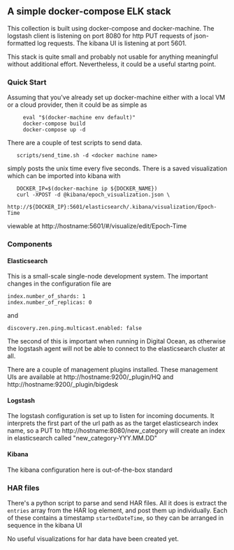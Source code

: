 
## A simple docker-compose ELK stack

This collection is built using docker-compose and docker-machine.  The
logstash client is listening on port 8080 for http PUT requests of
json-formatted log requests. The kibana UI is listening at port 5601.

This stack is quite small and probably not usable for anything
meaningful without additional effort.  Nevertheless, it could be a
useful startng point.

### Quick Start

Assuming that you've already set up docker-machine either with a local
VM or a cloud provider, then it could be as simple as

```
     eval "$(docker-machine env default)"
     docker-compose build
     docker-compose up -d
```

There are a couple of test scripts to send data.

```
   scripts/send_time.sh -d <docker machine name>
```

simply posts the unix time every five seconds.  There is a saved
visualization which can be imported into kibana with

```
   DOCKER_IP=$(docker-machine ip ${DOCKER_NAME})
   curl -XPOST -d @kibana/epoch_visualization.json \
       http://${DOCKER_IP}:5601/elasticsearch/.kibana/visualization/Epoch-Time
```
viewable at http://hostname:5601/#/visualize/edit/Epoch-Time

###  Components

#### Elasticsearch

This is a small-scale single-node development system.  The important
changes in the configuration file are

```
index.number_of_shards: 1
index.number_of_replicas: 0
```

and

```
discovery.zen.ping.multicast.enabled: false
```

The second of this is important when running in Digital Ocean, as
otherwise the logstash agent will not be able to connect to the
elasticsearch cluster at all.

There are a couple of management plugins installed.  These management
UIs are available at http://hostname:9200/_plugin/HQ and
http://hostname:9200/_plugin/bigdesk

#### Logstash

The logstash configuration is set up to listen for incoming
documents. It interprets the first part of the url path as as the
target elasticsearch index name, so a PUT to
http://hostname:8080/new_category will create an index in elasticsearch
called "new_category-YYY.MM.DD"

#### Kibana

The kibana configuration here is out-of-the-box standard


### HAR files

There's a python script to parse and send HAR files.  All it does is
extract the `entries` array from the HAR log element, and post them up
individually. Each of these contains a timestamp `startedDateTime`, so
they can be arranged in sequence in the kibana UI

No useful visualizations for har data have been created yet.